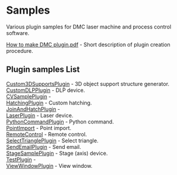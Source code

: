 # Samples
Various plugin samples for DMC laser machine and process control software.

[How to make DMC plugin.pdf](/How%20to%20make%20DMC%20plugin.pdf) - Short description of plugin creation procedure.

## Plugin samples List

[Custom3DSupportsPlugin](/Custom3DSupportsPlugin/) - 3D object support structure generator.  
[CustomDLPPlugin](/CustomDLPPlugin/) - DLP device.  
[CVSamplePlugin](/CVSamplePlugin/) -  
[HatchingPlugin](/HatchingPlugin/) - Custom hatching.  
[JoinAndHatchPlugin](/JoinAndHatchPlugin/) -  
[LaserPlugin](/LaserPlugin/) - Laser device.  
[PythonCommandPlugin](/PythonCommandPlugin/) - Python command.  
[PointImport](/PointImport/) - Point import.  
[RemoteControl](/RemoteControl/) - Remote control.  
[SelectTrianglePlugin](/SelectTrianglePlugin/) - Select triangle.  
[SendEmailPlugin](/SendEmailPlugin/) - Send email.  
[StageSamplePlugin](/StageSamplePlugin/) - Stage (axis) device.  
[TestPlugin](/TestPlugin/) -  
[ViewWindowPlugin](/ViewWindowPlugin/) - View window.  
